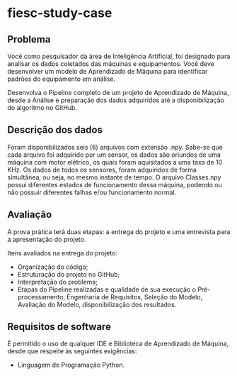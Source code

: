 # fiesc-study-case

## Problema

Você como pesquisador da área de Inteligência Artificial, foi designado para analisar os dados coletados das máquinas e equipamentos. Você deve desenvolver um modelo de Aprendizado de Máquina para identificar padrões do equipamento em análise.

Desenvolva o Pipeline completo de um projeto de Aprendizado de Máquina, desde a Análise e preparação dos dados adquiridos até a disponibilização do algoritmo no GitHub.

## Descrição dos dados

Foram disponibilizados seis (6) arquivos com extensão .npy. Sabe-se que cada arquivo foi adquirido por um sensor, os dados são oriundos de uma máquina com motor elétrico, os quais foram aquisitados a uma taxa de 10 KHz. Os dados de todos os sensores, foram adquiridos de forma simultânea, ou seja, no mesmo instante de tempo. O arquivo Classes.npy possui diferentes estados de funcionamento dessa máquina, podendo ou não possuir diferentes falhas e/ou funcionamento normal.

## Avaliação

A prova prática terá duas etapas: a entrega do projeto e uma entrevista para a apresentação do projeto.

Itens avaliados na entrega do projeto:

- Organização do código;
- Estruturação do projeto no GitHub;
- Interpretação do problema;
- Etapas do Pipeline realizadas e qualidade de sua execução o Pré-processamento, Engenharia de Requisitos, Seleção do Modelo, Avaliação do Modelo, disponibilização dos resultados.

## Requisitos de software

É permitido o uso de qualquer IDE e Biblioteca de Aprendizado de Máquina, desde que respeite às seguintes exigências:

- Linguagem de Programação Python.
